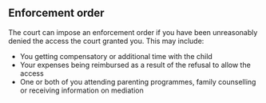 ##  Enforcement order

The court can impose an enforcement order if you have been unreasonably denied
the access the court granted you. This may include:

  * You getting compensatory or additional time with the child 
  * Your expenses being reimbursed as a result of the refusal to allow the access 
  * One or both of you attending parenting programmes, family counselling or receiving information on mediation 
